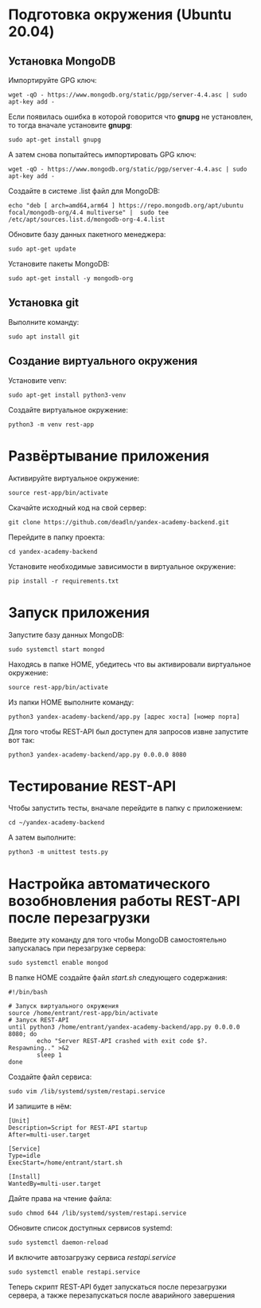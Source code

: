 # Подготовка окружения (Ubuntu 20.04)

## Установка MongoDB
Импортируйте GPG ключ:

``wget -qO - https://www.mongodb.org/static/pgp/server-4.4.asc | sudo apt-key add -``

Если появилась ошибка в которой говорится что <b>gnupg</b> не установлен, то тогда вначале установите <b>gnupg</b>: 

``sudo apt-get install gnupg``

А затем снова попытайтесь импортировать GPG ключ:

``wget -qO - https://www.mongodb.org/static/pgp/server-4.4.asc | sudo apt-key add -``

Создайте в системе .list файл для MongoDB:

``echo "deb [ arch=amd64,arm64 ] https://repo.mongodb.org/apt/ubuntu focal/mongodb-org/4.4 multiverse" | 
sudo tee /etc/apt/sources.list.d/mongodb-org-4.4.list``

Обновите базу данных пакетного менеджера:

``sudo apt-get update``

Установите пакеты MongoDB:

``sudo apt-get install -y mongodb-org``

## Установка git

Выполните команду:

``sudo apt install git``


## Создание виртуального окружения

Установите venv:

``sudo apt-get install python3-venv``

Создайте виртуальное окружение:

``python3 -m venv rest-app``

# Развёртывание приложения

Активируйте виртуальное окружение:

``source rest-app/bin/activate``

Скачайте исходный код на свой сервер:

``git clone https://github.com/deadln/yandex-academy-backend.git``

Перейдите в папку проекта:

``cd yandex-academy-backend``

Установите необходимые зависимости в виртуальное окружение:

``pip install -r requirements.txt``

# Запуск приложения

Запустите базу данных MongoDB:

``sudo systemctl start mongod``

Находясь в папке HOME, убедитесь что вы активировали виртуальное окружение:

``source rest-app/bin/activate``

Из папки HOME выполните команду:

``python3 yandex-academy-backend/app.py [адрес хоста] [номер порта]`` 

Для того чтобы REST-API был доступен для запросов извне запустите вот так:

``python3 yandex-academy-backend/app.py 0.0.0.0 8080`` 

# Тестирование REST-API

Чтобы запустить тесты, вначале перейдите в папку с приложением:

``cd ~/yandex-academy-backend``

А затем выполните:

``python3 -m unittest tests.py``

# Настройка автоматического возобновления работы REST-API после перезагрузки

Введите эту команду для того чтобы MongoDB самостоятельно запускалась при перезагрузке сервера:

``sudo systemctl enable mongod``

В папке HOME создайте файл <i>start.sh</i> следующего содержания:

````
#!/bin/bash

# Запуск виртуального окружения
source /home/entrant/rest-app/bin/activate
# Запуск REST-API
until python3 /home/entrant/yandex-academy-backend/app.py 0.0.0.0 8080; do
        echo "Server REST-API crashed with exit code $?.  Respawning.." >&2
        sleep 1
done
````

Создайте файл сервиса:

``sudo vim /lib/systemd/system/restapi.service``

И запишите в нём:

````
[Unit]
Description=Script for REST-API startup
After=multi-user.target

[Service]
Type=idle
ExecStart=/home/entrant/start.sh

[Install]
WantedBy=multi-user.target
````

Дайте права на чтение файла:

``sudo chmod 644 /lib/systemd/system/restapi.service``

Обновите список доступных сервисов systemd:

``sudo systemctl daemon-reload``

И включите автозагрузку сервиса <i>restapi.service</i>

``sudo systemctl enable restapi.service``

Теперь скрипт REST-API будет запускаться после перезагрузки сервера, а также перезапускаться после аварийного завершения
